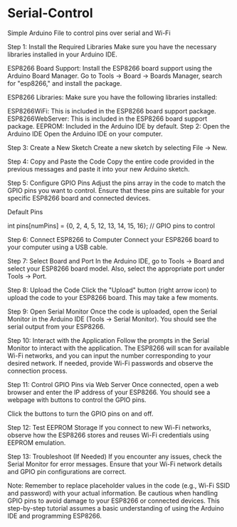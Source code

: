 # Serial-Control
Simple Arduino File to control pins over serial and Wi-Fi

Step 1: Install the Required Libraries
Make sure you have the necessary libraries installed in your Arduino IDE.

ESP8266 Board Support: Install the ESP8266 board support using the Arduino Board Manager. Go to Tools -> Board -> Boards Manager, search for "esp8266," and install the package.

ESP8266 Libraries: Make sure you have the following libraries installed:

ESP8266WiFi: This is included in the ESP8266 board support package.
ESP8266WebServer: This is included in the ESP8266 board support package.
EEPROM: Included in the Arduino IDE by default.
Step 2: Open the Arduino IDE
Open the Arduino IDE on your computer.

Step 3: Create a New Sketch
Create a new sketch by selecting File -> New.

Step 4: Copy and Paste the Code
Copy the entire code provided in the previous messages and paste it into your new Arduino sketch.

Step 5: Configure GPIO Pins
Adjust the pins array in the code to match the GPIO pins you want to control. Ensure that these pins are suitable for your specific ESP8266 board and connected devices.

Default Pins

int pins[numPins] = {0, 2, 4, 5, 12, 13, 14, 15, 16};  // GPIO pins to control


Step 6: Connect ESP8266 to Computer
Connect your ESP8266 board to your computer using a USB cable.

Step 7: Select Board and Port
In the Arduino IDE, go to Tools -> Board and select your ESP8266 board model. Also, select the appropriate port under Tools -> Port.

Step 8: Upload the Code
Click the "Upload" button (right arrow icon) to upload the code to your ESP8266 board. This may take a few moments.

Step 9: Open Serial Monitor
Once the code is uploaded, open the Serial Monitor in the Arduino IDE (Tools -> Serial Monitor). You should see the serial output from your ESP8266.

Step 10: Interact with the Application
Follow the prompts in the Serial Monitor to interact with the application. The ESP8266 will scan for available Wi-Fi networks, and you can input the number corresponding to your desired network. If needed, provide Wi-Fi passwords and observe the connection process.

Step 11: Control GPIO Pins via Web Server
Once connected, open a web browser and enter the IP address of your ESP8266. You should see a webpage with buttons to control the GPIO pins.

Click the buttons to turn the GPIO pins on and off.

Step 12: Test EEPROM Storage
If you connect to new Wi-Fi networks, observe how the ESP8266 stores and reuses Wi-Fi credentials using EEPROM emulation.

Step 13: Troubleshoot (If Needed)
If you encounter any issues, check the Serial Monitor for error messages. Ensure that your Wi-Fi network details and GPIO pin configurations are correct.

Note:
Remember to replace placeholder values in the code (e.g., Wi-Fi SSID and password) with your actual information.
Be cautious when handling GPIO pins to avoid damage to your ESP8266 or connected devices.
This step-by-step tutorial assumes a basic understanding of using the Arduino IDE and programming ESP8266. 


